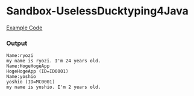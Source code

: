 Sandbox-UselessDucktyping4Java
==============================

[Example Code](src/main/java/myapp/logic/MyLogic.java)

### Output
```
Name:ryozi
my name is ryozi. I'm 24 years old.
Name:HogeHogeApp
HogeHogeApp (ID=ID0001)
Name:yoshio
yoshio (ID=MC0001)
my name is yoshio. I'm 2 years old.
```
